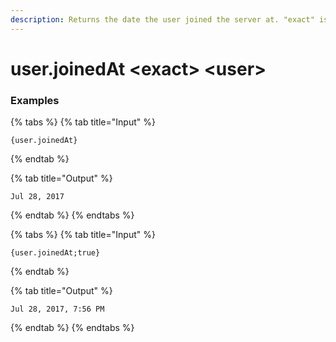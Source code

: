 ```yaml
---
description: Returns the date the user joined the server at. "exact" is a true/false value on whether to include hours/minutes.
---
```


# user.joinedAt <exact\> <user\>

### Examples

{% tabs %}
{% tab title="Input" %}

```text
{user.joinedAt}
```

{% endtab %}

{% tab title="Output" %}

```text
Jul 28, 2017
```

{% endtab %}
{% endtabs %}

{% tabs %}
{% tab title="Input" %}

```text
{user.joinedAt;true}
```

{% endtab %}

{% tab title="Output" %}

```text
Jul 28, 2017, 7:56 PM
```

{% endtab %}
{% endtabs %}
